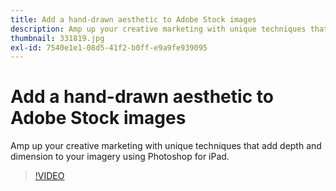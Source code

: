 ```yaml
---
title: Add a hand-drawn aesthetic to Adobe Stock images
description: Amp up your creative marketing with unique techniques that add depth and dimension to your imagery using Photoshop for iPad
thumbnail: 331819.jpg
exl-id: 7540e1e1-08d5-41f2-b0ff-e9a9fe939095
---
```

# Add a hand-drawn aesthetic to Adobe Stock images

Amp up your creative marketing with unique techniques that add depth and dimension to your imagery using Photoshop for iPad.

>[!VIDEO](https://video.tv.adobe.com/v/331819?hidetitle=true)
